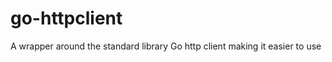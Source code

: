 go-httpclient
=============

A wrapper around the standard library Go http client making it easier to use
